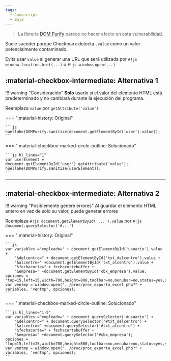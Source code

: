```yaml
---
tags:
  - Javascript
  - Baja
---
```


> La librería [DOM Purify](https://github.com/cure53/DOMPurify) parece no hacer efecto en esta vulnerabilidad.

Suele suceder porque Checkmarx detecta `.value` como un valor potencialmente contaminado.

Evita usar `value` al generar una URL que será utilizada por `#!js window.location.href(...)` o `#!js window.open(...)`

## :material-checkbox-intermediate: Alternativa 1

!!! warning "Consideración"
    **Solo** usarlo si el valor del elemento HTML está predeterminado y no cambiará durante la ejecución del programa.

Reemplaza `value` por `getAttribute('value')`

=== ":material-history: Original"

    ```js
    huellahe(DOMPurify.sanitize(document.getElementById('user').value));
    ```

=== ":material-checkbox-marked-circle-outline: Solucionado"

    ```js hl_lines="1"
    var userElement = document.getElementById('user').getAttribute('value');
    huellahe(DOMPurify.sanitize(userElement));
    ```

---

## :material-checkbox-intermediate: Alternativa 2

!!! warning "Posiblemente genere errores"
    Al guardar el elemento HTML entero en vez de solo su valor, puede generar errores

Reemplaza `#!js document.getElementById('...').value` por `#!js document.querySelector('#...')`

=== ":material-history: Original"

    ```js
    var variables ="empleado=" + document.getElementById('usuario').value +
        "&delcentro=" + document.getElementById('txt_delcentro').value +
        "&alcentro=" +document.getElementById('txt_alcentro').value +
        "&fechacorte=" + fechacortebuffer +
        "&empresa=" +document.getElementById('cbx_empresa').value;
    opciones = "top=15,left=15,width=700,height=800,toolbar=no,menubar=no,status=yes,scrollbars=yes,resizable=no;"
    var ventmp = window.open("../proc/proc_exporta_excel.php?" + variables, 'ventmp', opciones);
    ```

=== ":material-checkbox-marked-circle-outline: Solucionado"

    ```js hl_lines="1-5"
    var variables ="empleado=" + document.querySelector('#usuario') +
        "&delcentro=" + document.querySelector('#txt_delcentro') +
        "&alcentro=" +document.querySelector('#txt_alcentro') +
        "&fechacorte=" + fechacortebuffer +
        "&empresa=" +document.querySelector('#cbx_empresa');
    opciones = "top=15,left=15,width=700,height=800,toolbar=no,menubar=no,status=yes,scrollbars=yes,resizable=no;"
    var ventmp = window.open("../proc/proc_exporta_excel.php?" + variables, 'ventmp', opciones);
    ```
